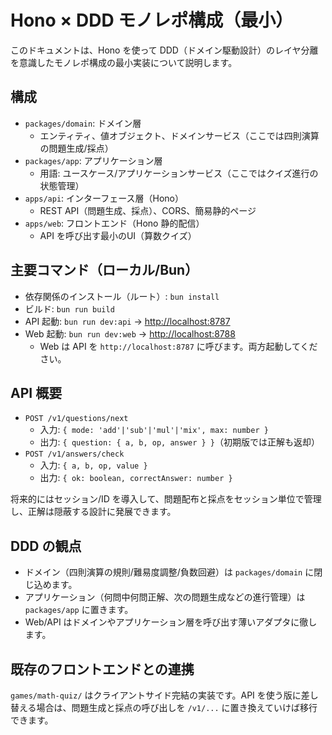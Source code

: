 # Hono × DDD モノレポ構成（最小）

このドキュメントは、Hono を使って DDD（ドメイン駆動設計）のレイヤ分離を意識したモノレポ構成の最小実装について説明します。

## 構成

- `packages/domain`: ドメイン層
  - エンティティ、値オブジェクト、ドメインサービス（ここでは四則演算の問題生成/採点）
- `packages/app`: アプリケーション層
  - 用語: ユースケース/アプリケーションサービス（ここではクイズ進行の状態管理）
- `apps/api`: インターフェース層（Hono）
  - REST API（問題生成、採点）、CORS、簡易静的ページ
- `apps/web`: フロントエンド（Hono 静的配信）
  - API を呼び出す最小のUI（算数クイズ）

## 主要コマンド（ローカル/Bun）

- 依存関係のインストール（ルート）: `bun install`
- ビルド: `bun run build`
- API 起動: `bun run dev:api` → <http://localhost:8787>
- Web 起動: `bun run dev:web` → <http://localhost:8788>
  - Web は API を `http://localhost:8787` に呼びます。両方起動してください。

## API 概要

- `POST /v1/questions/next`
  - 入力: `{ mode: 'add'|'sub'|'mul'|'mix', max: number }`
  - 出力: `{ question: { a, b, op, answer } }`（初期版では正解も返却）
- `POST /v1/answers/check`
  - 入力: `{ a, b, op, value }`
  - 出力: `{ ok: boolean, correctAnswer: number }`

将来的にはセッション/ID を導入して、問題配布と採点をセッション単位で管理し、正解は隠蔽する設計に発展できます。

## DDD の観点

- ドメイン（四則演算の規則/難易度調整/負数回避）は `packages/domain` に閉じ込めます。
- アプリケーション（何問中何問正解、次の問題生成などの進行管理）は `packages/app` に置きます。
- Web/API はドメインやアプリケーション層を呼び出す薄いアダプタに徹します。

## 既存のフロントエンドとの連携

`games/math-quiz/` はクライアントサイド完結の実装です。API を使う版に差し替える場合は、問題生成と採点の呼び出しを `/v1/...` に置き換えていけば移行できます。
